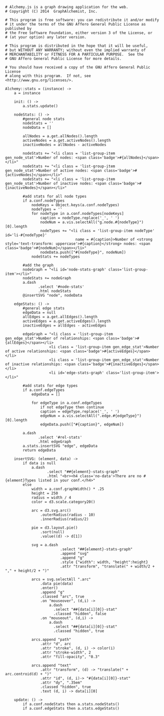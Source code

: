     # Alchemy.js is a graph drawing application for the web.
    # Copyright (C) 2014  GraphAlchemist, Inc.

    # This program is free software: you can redistribute it and/or modify
    # it under the terms of the GNU Affero General Public License as published by
    # the Free Software Foundation, either version 3 of the License, or
    # (at your option) any later version.

    # This program is distributed in the hope that it will be useful,
    # but WITHOUT ANY WARRANTY; without even the implied warranty of
    # MERCHANTABILITY or FITNESS FOR A PARTICULAR PURPOSE.  See the
    # GNU Affero General Public License for more details.

    # You should have received a copy of the GNU Affero General Public License
    # along with this program.  If not, see <http://www.gnu.org/licenses/>.

    Alchemy::stats = (instance) ->
        a = instance

        init: () -> 
            a.stats.update()

        nodeStats: () ->
            #general node stats
            nodeStats = ''
            nodeData = []

            allNodes = a.get.allNodes().length
            activeNodes = a.get.activeNodes().length
            inactiveNodes = allNodes - activeNodes

            nodeStats += "<li class = 'list-group-item gen_node_stat'>Number of nodes: <span class='badge'>#{allNodes}</span></li>"            
            nodeStats += "<li class = 'list-group-item gen_node_stat'>Number of active nodes: <span class='badge'>#{activeNodes}</span></li>"
            nodeStats += "<li class = 'list-group-item gen_node_stat'>Number of inactive nodes: <span class='badge'>#{inactiveNodes}</span></li>"

            #add stats for all node types
            if a.conf.nodeTypes
                nodeKeys = Object.keys(a.conf.nodeTypes)
                nodeTypes = ''
                for nodeType in a.conf.nodeTypes[nodeKeys]
                    caption = nodeType.replace('_', ' ')
                    nodeNum = a.vis.selectAll("g.node.#{nodeType}")[0].length
                    nodeTypes += "<li class = 'list-group-item nodeType' id='li-#{nodeType}' 
                                    name = #{caption}>Number of <strong style='text-transform: uppercase'>#{caption}</strong> nodes: <span class='badge'>#{nodeNum}</span></li>"
                    nodeData.push(["#{nodeType}", nodeNum])
                nodeStats += nodeTypes

            #add the graph
            nodeGraph = "<li id='node-stats-graph' class='list-group-item'></li>" 
            nodeStats += nodeGraph
            a.dash
                   .select '#node-stats'
                   .html nodeStats
            @insertSVG "node", nodeData

        edgeStats: () ->
            #general edge stats
            edgeData = null
            allEdges = a.get.allEdges().length
            activeEdges = a.get.activeEdges().length
            inactiveEdges = allEdges - activeEdges

            edgeGraph = "<li class = 'list-group-item gen_edge_stat'>Number of relationships: <span class='badge'>#{allEdges}</span></li>
                        <li class = 'list-group-item gen_edge_stat'>Number of active relationships: <span class='badge'>#{activeEdges}</span></li>
                        <li class = 'list-group-item gen_edge_stat'>Number of inactive relationships: <span class='badge'>#{inactiveEdges}</span></li>
                        <li id='edge-stats-graph' class='list-group-item'></li>"

            #add stats for edge types
            if a.conf.edgeTypes
                edgeData = []

                for edgeType in a.conf.edgeTypes
                    if not edgeType then continue
                    caption = edgeType.replace('_', ' ')
                    edgeNum = a.vis.selectAll(".edge.#{edgeType}")[0].length
                    edgeData.push(["#{caption}", edgeNum])

            a.dash
                   .select '#rel-stats'
                   .html edgeGraph 
            a.stats.insertSVG "edge", edgeData
            return edgeData

        insertSVG: (element, data) ->
            if data is null 
                a.dash
                       .select "##{element}-stats-graph"
                       .html "<br><h4 class='no-data'>There are no #{element}Types listed in your conf.</h4>"
            else
                width = a.conf.graphWidth() * .25
                height = 250
                radius = width / 4
                color = d3.scale.category20()

                arc = d3.svg.arc()
                    .outerRadius(radius - 10)
                    .innerRadius(radius/2)

                pie = d3.layout.pie()
                    .sort(null)
                    .value((d) -> d[1])

                svg = a.dash
                             .select "##{element}-stats-graph"
                             .append "svg"
                             .append "g"
                             .style {"width": width, "height":height}
                             .attr "transform", "translate(" + width/2 + "," + height/2 + ")"

                arcs = svg.selectAll ".arc"
                    .data pie(data)
                    .enter()
                    .append "g"
                    .classed "arc", true
                    .on "mouseover", (d,i) -> 
                        a.dash
                          .select "##{data[i][0]}-stat"
                          .classed "hidden", false
                    .on "mouseout", (d,i) -> 
                        a.dash
                          .select "##{data[i][0]}-stat"
                          .classed "hidden", true

                arcs.append "path"
                    .attr "d", arc
                    .attr "stroke", (d, i) -> color(i)
                    .attr "stroke-width", 2
                    .attr "fill-opacity", "0.3"

                arcs.append "text"
                    .attr "transform", (d) -> "translate(" + arc.centroid(d) + ")"
                    .attr "id", (d, i)-> "#{data[i][0]}-stat"
                    .attr "dy", ".35em"
                    .classed "hidden", true
                    .text (d, i) -> data[i][0]

        update: () -> 
            if a.conf.nodeStats then a.stats.nodeStats()
            if a.conf.edgeStats then a.stats.edgeStats()